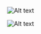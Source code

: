  ![Alt text](https://cdn.discordapp.com/attachments/1343188719561343046/1414742265703694446/a5hxeq.gif?ex=68c0ace8&is=68bf5b68&hm=0309cb26e6eee6697a14bb3cf41d0e6ebe26b73ddd397ec751f976836bcfcc04&>) 
  
  ![Alt text](https://cdn.discordapp.com/attachments/1343188719561343046/1414830443823501385/Untitled740_20250908223051.png?ex=68c0ff08&is=68bfad88&hm=d073680750f7a33b65bc751852b78ae17c2646d1b0e9ab8a731c68ecace5f036&)

